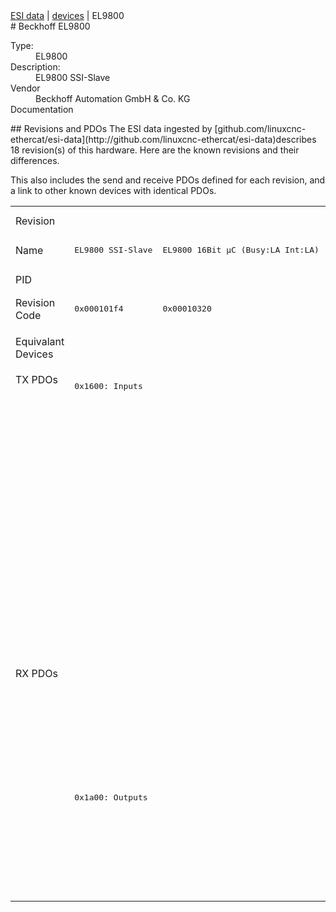<div class="nav"><a href="/esi-data">ESI data</a> | <a href="/esi-data/devices">devices</a> | EL9800</div>
#  Beckhoff EL9800

<dl>
  <dt>Type:</dt><dd>EL9800</dd>
  <dt>Description:</dt><dd>EL9800 SSI-Slave</dd>
  <dt>Vendor</dt><dd>Beckhoff Automation GmbH & Co. KG</dd>
  <dt>Documentation</dt><dd><a href=""></a></dd>
</dl>
## Revisions and PDOs
The ESI data ingested by [github.com/linuxcnc-ethercat/esi-data](http://github.com/linuxcnc-ethercat/esi-data)describes 18 revision(s) of this hardware.  Here are the known revisions and their differences.

This also includes the send and receive PDOs defined for each revision, and a link to other known devices with identical PDOs.

<table>
<tr >
<td class="first">Revision</td>
<td  colspan=10 align="center"><pre>r1</pre></td>
<td  colspan=2 align="center"><pre>r2</pre></td>
<td  colspan=3 align="center"><pre>r1002</pre></td>
<td  colspan=3 align="center"><pre>r1102</pre></td>
</tr>
<tr >
<td class="first">Name</td>
<td ><pre>EL9800 SSI-Slave</pre></td>
<td ><pre>EL9800 16Bit µC (Busy:LA Int:LA)</pre></td>
<td ><pre>EL9800 16Bit µC (Busy:HA Int:LA)</pre></td>
<td ><pre>EL9800 16Bit µC (Busy:LA Int:HA)</pre></td>
<td ><pre>EL9800 16Bit µC (Busy:HA Int:HA)</pre></td>
<td ><pre>EL9800 8Bit µC (Busy:LA Int:LA)</pre></td>
<td ><pre>EL9800 8Bit µC (Busy:HA Int:LA)</pre></td>
<td ><pre>EL9800 8Bit µC (Busy:LA Int:HA)</pre></td>
<td ><pre>EL9800 8Bit µC (Busy:HA Int:HA)</pre></td>
<td ><pre>EL9800 32 Ch. Dig. Input</pre></td>
<td ><pre>EL9800 16 Ch. Dig. In-/Output (Build >= 21)</pre></td>
<td ><pre>EL9800 32 Ch. Dig. Output (DC, Build >= 21)</pre></td>
<td ><pre>EL9800 SPI-Demo</pre></td>
<td ><pre>EL9800 16 Bit MCI-Demo</pre></td>
<td ><pre>EL9800 8 Bit MCI-Demo</pre></td>
<td ><pre>EL9800 16 Bit MCI-Demo with DC (Busy: HA)</pre></td>
<td ><pre>EL9800 16 Bit MCI-Demo with DC (Busy: LA)</pre></td>
<td ><pre>EL9800 8 Bit MCI-Demo with DC</pre></td>
</tr>
<tr >
<td class="first">PID</td>
<td  colspan=18 align="center"><pre>0x26483052</pre></td>
</tr>
<tr >
<td class="first">Revision Code</td>
<td ><pre>0x000101f4</pre></td>
<td ><pre>0x00010320</pre></td>
<td ><pre>0x00010322</pre></td>
<td ><pre>0x00010328</pre></td>
<td ><pre>0x0001032a</pre></td>
<td ><pre>0x00010384</pre></td>
<td ><pre>0x00010386</pre></td>
<td ><pre>0x0001038c</pre></td>
<td ><pre>0x0001038e</pre></td>
<td ><pre>0x000103e8</pre></td>
<td ><pre>0x000204b0</pre></td>
<td ><pre>0x00020578</pre></td>
<td ><pre>0x03ea01f4</pre></td>
<td ><pre>0x03ea0320</pre></td>
<td ><pre>0x03ea0384</pre></td>
<td ><pre>0x044e0320</pre></td>
<td ><pre>0x044e0322</pre></td>
<td ><pre>0x044e0384</pre></td>
</tr>
<tr >
<td class="first">Equivalant Devices</td>
<td  colspan=9 align="center"><pre><a href="FB1111+SPI-Slave">FB1111 SPI-Slave r600</a><br/><a href="FB1111+SPI-Slave">FB1111 SPI-Slave r601</a><br/><a href="FB1311+SPI-Slave">FB1311 SPI-Slave r600</a></pre></td>
<td ><pre><a href="FB1111+Dig.+In">FB1111 Dig. In r400</a><br/><a href="FB1111+Dig.+In">FB1111 Dig. In r401</a><br/><a href="FB1311+Dig.+In">FB1311 Dig. In r400</a></pre></td>
<td ></td>
<td ><pre><a href="EL9800+4Port">EL9800 4Port r3</a></pre></td>
<td  colspan=6 align="center"></td>
</tr>
<tr class="txpdo pdosection">
<td class="first" rowspan=10 valign=top>TX PDOs</td>
<td colspan=9 align="left"><pre>0x1600: Inputs</pre></td>
<td colspan=2 align="left"><pre>0x1600: Byte 0</pre></td>
<td colspan=8 align="left"></td>
</tr>
<tr class="txpdo pdosection">
<td  colspan=9 align="left"></td>
<td  colspan=2 align="left"><pre>0x1601: Byte 1</pre></td>
<td  colspan=7 align="left"></td>
</tr>
<tr class="txpdo pdosection">
<td  colspan=9 align="left"></td>
<td ><pre>0x1602: Byte 2</pre></td>
<td  colspan=8 align="left"></td>
</tr>
<tr class="txpdo pdosection">
<td  colspan=9 align="left"></td>
<td ><pre>0x1603: Byte 3</pre></td>
<td  colspan=8 align="left"></td>
</tr>
<tr class="txpdo pdosection">
<td  colspan=12 align="left"></td>
<td  colspan=6 align="left"><pre>0x1a00: Channel_1_Inputs_1</pre></td>
</tr>
<tr class="txpdo pdosection">
<td  colspan=12 align="left"></td>
<td  colspan=6 align="left"><pre>0x1a01: Channel_1_Inputs_2</pre></td>
</tr>
<tr class="txpdo pdosection">
<td  colspan=12 align="left"></td>
<td  colspan=6 align="left"><pre>0x1a02: Channel_1_Diag</pre></td>
</tr>
<tr class="txpdo pdosection">
<td  colspan=13 align="left"></td>
<td  colspan=5 align="left"><pre>0x1a03: Channel_2_Inputs_1</pre></td>
</tr>
<tr class="txpdo pdosection">
<td  colspan=13 align="left"></td>
<td  colspan=5 align="left"><pre>0x1a04: Channel_2_Inputs_2</pre></td>
</tr>
<tr class="txpdo pdosection">
<td  colspan=13 align="left"></td>
<td  colspan=5 align="left"><pre>0x1a05: Channel_2_Diag</pre></td>
</tr>
<tr class="rxpdo pdosection">
<td class="first" rowspan=8 valign=top>RX PDOs</td>
<td colspan=12 align="left"></td>
<td colspan=6 align="left"><pre>0x1600: Channel_1_Outputs_1</pre></td>
<td></td>
</tr>
<tr class="rxpdo pdosection">
<td  colspan=12 align="left"></td>
<td ><pre>0x1601: Channel_1_Outputs_2</pre></td>
<td  colspan=5 align="left"><pre>0x1601: Channel_2_Outputs_2</pre></td>
</tr>
<tr class="rxpdo pdosection">
<td  colspan=13 align="left"></td>
<td  colspan=5 align="left"><pre>0x1602: Channel_1_Outputs_1</pre></td>
</tr>
<tr class="rxpdo pdosection">
<td  colspan=13 align="left"></td>
<td  colspan=5 align="left"><pre>0x1603: Channel_2_Outputs_2</pre></td>
</tr>
<tr class="rxpdo pdosection">
<td  colspan=9 align="left"><pre>0x1a00: Outputs</pre></td>
<td ></td>
<td  colspan=2 align="left"><pre>0x1a00: Byte 0</pre></td>
<td  colspan=6 align="left"></td>
</tr>
<tr class="rxpdo pdosection">
<td  colspan=10 align="left"></td>
<td  colspan=2 align="left"><pre>0x1a01: Byte 1</pre></td>
<td  colspan=6 align="left"></td>
</tr>
<tr class="rxpdo pdosection">
<td  colspan=11 align="left"></td>
<td ><pre>0x1a02: Byte 2</pre></td>
<td  colspan=6 align="left"></td>
</tr>
<tr class="rxpdo pdosection">
<td  colspan=11 align="left"></td>
<td ><pre>0x1a03: Byte 3</pre></td>
<td  colspan=6 align="left"></td>
</tr>
</table>
